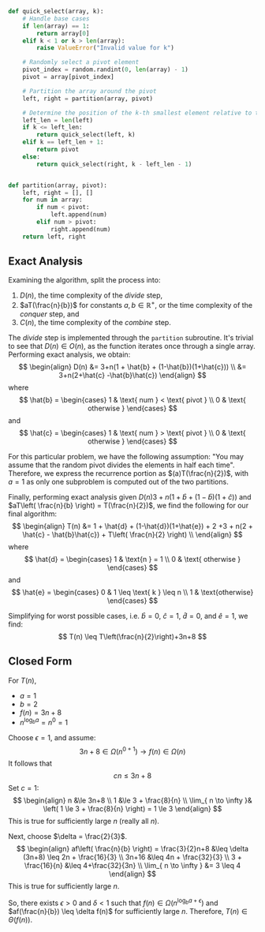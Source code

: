 ```python
def quick_select(array, k):
    # Handle base cases
    if len(array) == 1:
        return array[0]
    elif k < 1 or k > len(array):
        raise ValueError("Invalid value for k")

    # Randomly select a pivot element
    pivot_index = random.randint(0, len(array) - 1)
    pivot = array[pivot_index]

    # Partition the array around the pivot
    left, right = partition(array, pivot)

    # Determine the position of the k-th smallest element relative to the pivot
    left_len = len(left)
    if k <= left_len:
        return quick_select(left, k)
    elif k == left_len + 1:
        return pivot
    else:
        return quick_select(right, k - left_len - 1)


def partition(array, pivot):
    left, right = [], []
    for num in array:
        if num < pivot:
            left.append(num)
        elif num > pivot:
            right.append(num)
    return left, right
```


## Exact Analysis
Examining the algorithm, split the process into:
1. $D(n)$, the time complexity of the *divide* step,
2. $aT(\frac{n}{b})$ for constants $a, b \in \mathbb{R}^+$, or the time complexity of the *conquer* step, and
3. $C(n)$, the time complexity of the *combine* step. 

The *divide* step is implemented through the `partition` subroutine. It's trivial to see that $D(n)\in O(n)$, as the function iterates once through a single array. Performing exact analysis, we obtain:
$$
\begin{align}
D(n) &= 3+n(1 + \hat{b} + (1-\hat{b})(1+\hat{c})) \\
&= 3+n(2+\hat{c} -\hat{b}\hat{c})
\end{align}
$$
where 
$$
\hat{b} = \begin{cases} 
1 & \text{ num } < \text{ pivot } \\
0 & \text{ otherwise }
\end{cases}
$$
and 
$$
\hat{c} = \begin{cases}
1 & \text{ num } > \text{ pivot } \\
0 & \text{ otherwise }
\end{cases}
$$

For this particular problem, we have the following assumption: "You may assume that the random pivot divides the elements in half each time". Therefore, we express the recurrence portion as $(a)T(\frac{n}{2})$, with $a=1$ as only one subproblem is computed out of the two partitions. 

Finally, performing exact analysis given $D(n)3+n(1 + \hat{b} + (1-\hat{b})(1+\hat{c}))$ and $aT\left( \frac{n}{b} \right) = T(\frac{n}{2})$, we find the following for our final algorithm:
$$
\begin{align} 
T(n) &= 1 + \hat{d} + (1-\hat{d})(1+\hat{e}) + 2 +3 + n(2 + \hat{c} - \hat{b}\hat{c}) + T\left( \frac{n}{2} \right) \\
\end{align}
$$
where 
$$
\hat{d} = \begin{cases}
1 & \text{n }  = 1 \\
0 & \text{ otherwise }
\end{cases}
$$
and 
$$
\hat{e} = \begin{cases}
0 & 1 \leq \text{ k } \leq n \\
1 & \text{otherwise}
\end{cases}
$$

Simplifying for worst possible cases, i.e. $\hat{b}=0$, $\hat{c}= 1$, $\hat{d} = 0$, and $\hat{e} = 1$, we find:
$$
T(n) \leq T\left(\frac{n}{2}\right)+3n+8
$$
## Closed Form
For $T(n)$, 
- $a=1$
- $b=2$
- $f(n) = 3n+8$
- $n^{\log _{b} a} = n^0 = 1$

Choose $\epsilon=1$, and assume: 
$$
3n+8 \in \Omega(n^{0+1}) \to f(n) \in \Omega(n)
$$
It follows that
$$
cn \le 3n+8
$$
Set $c=1$:
$$
\begin{align}
n &\le 3n+8 \\
1 &\le 3 + \frac{8}{n} \\
\lim_{ n \to \infty }& \left( 1 \le 3 + \frac{8}{n} \right) = 1 \le 3
\end{align}
$$
This is true for sufficiently large $n$ (really all $n$).  

Next, choose $\delta = \frac{2}{3}$. 
$$
\begin{align}
af\left( \frac{n}{b} \right) = \frac{3}{2}n+8 &\leq  \delta (3n+8) \leq 2n + \frac{16}{3} \\
3n+16 &\leq 4n + \frac{32}{3} \\
3 + \frac{16}{n} &\leq 4+\frac{32}{3n} \\
\lim_{ n \to \infty } &= 3 \leq 4
\end{align}
$$
This is true for sufficiently large $n$. 

So, there exists $\epsilon > 0$ and $\delta <1$ such that $f(n)\in \Omega(n^{\log_{b} a+\epsilon})$ and $af(\frac{n}{b}) \leq \delta f(n)$ for sufficiently large $n$.  Therefore, $T(n)\in \Theta(f(n))$. 


